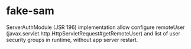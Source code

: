 fake-sam
========

ServerAuthModule (JSR 196) implementation allow configure remoteUser (javax.servlet.http.HttpServletRequest#getRemoteUser) and list of user security groups in runtime, without app server restart.
